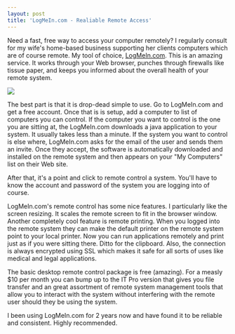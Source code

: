 ```yaml
---
layout: post
title: 'LogMeIn.com - Realiable Remote Access'
---
```

Need a fast, free way to access your computer remotely? I regularly consult for my wife's home-based business supporting her clients computers which are of course remote. My tool of choice, [LogMeIn.com](http://logmein.com/). This is an amazing service. It works through your Web browser, punches through firewalls like tissue paper, and keeps you informed about the overall health of your remote system. 

![](https://secure.logmein.com/images/header/logo-lmi.gif)

The best part is that it is drop-dead simple to use. Go to LogMeIn.com and get a free account. Once that is is setup, add a computer to list of computers you can control. If the computer you want to control is the one you are sitting at, the LogMeIn.com downloads a java application to your system. It usually takes less than a minute. If the system you want to control is else where, LogMeIn.com asks for the email of the user and sends them an invite. Once they accept, the software is automatically downloaded and installed on the remote system and then appears on your "My Computers" list on their Web site.

After that, it's a point and click to remote control a system. You'll have to know the account and password of the system you are logging into of course.

LogMeIn.com's remote control has some nice features. I particularly like the screen resizing. It scales the remote screen to fit in the browser window. Another completely cool feature is remote printing. When you logged into the remote system they can make the default printer on the remote system point to your local printer. Now you can run applications remotely and print just as if you were sitting there. Ditto for the clipboard. Also, the connection is always encrypted using SSL which makes it safe for all sorts of uses like medical and legal applications.

The basic desktop remote control package is free (amazing). For a measly $10 per month you can bump up to the IT Pro version that gives you file transfer and an great assortment of remote system management tools that allow you to interact with the system without interfering with the remote user should they be using the system.

I been using LogMeIn.com for 2 years now and have found it to be reliable and consistent. Highly recommended.
